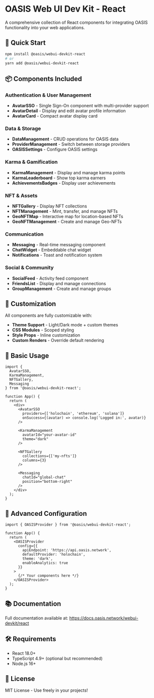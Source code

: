 # OASIS Web UI Dev Kit - React

A comprehensive collection of React components for integrating OASIS functionality into your web applications.

## 🚀 Quick Start

```bash
npm install @oasis/webui-devkit-react
# or
yarn add @oasis/webui-devkit-react
```

## 📦 Components Included

### Authentication & User Management
- **AvatarSSO** - Single Sign-On component with multi-provider support
- **AvatarDetail** - Display and edit avatar profile information
- **AvatarCard** - Compact avatar display card

### Data & Storage
- **DataManagement** - CRUD operations for OASIS data
- **ProviderManagement** - Switch between storage providers
- **OASISSettings** - Configure OASIS settings

### Karma & Gamification
- **KarmaManagement** - Display and manage karma points
- **KarmaLeaderboard** - Show top karma earners
- **AchievementsBadges** - Display user achievements

### NFT & Assets
- **NFTGallery** - Display NFT collections
- **NFTManagement** - Mint, transfer, and manage NFTs
- **GeoNFTMap** - Interactive map for location-based NFTs
- **GeoNFTManagement** - Create and manage Geo-NFTs

### Communication
- **Messaging** - Real-time messaging component
- **ChatWidget** - Embeddable chat widget
- **Notifications** - Toast and notification system

### Social & Community
- **SocialFeed** - Activity feed component
- **FriendsList** - Display and manage connections
- **GroupManagement** - Create and manage groups

## 🎨 Customization

All components are fully customizable with:
- **Theme Support** - Light/Dark mode + custom themes
- **CSS Modules** - Scoped styling
- **Style Props** - Inline customization
- **Custom Renders** - Override default rendering

## 📖 Basic Usage

```tsx
import { 
  AvatarSSO, 
  KarmaManagement, 
  NFTGallery,
  Messaging 
} from '@oasis/webui-devkit-react';

function App() {
  return (
    <div>
      <AvatarSSO
        providers={['holochain', 'ethereum', 'solana']}
        onSuccess={(avatar) => console.log('Logged in:', avatar)}
      />
      
      <KarmaManagement 
        avatarId="your-avatar-id"
        theme="dark"
      />
      
      <NFTGallery 
        collections={['my-nfts']}
        columns={3}
      />
      
      <Messaging
        chatId="global-chat"
        position="bottom-right"
      />
    </div>
  );
}
```

## 🔧 Advanced Configuration

```tsx
import { OASISProvider } from '@oasis/webui-devkit-react';

function App() {
  return (
    <OASISProvider
      config={{
        apiEndpoint: 'https://api.oasis.network',
        defaultProvider: 'holochain',
        theme: 'dark',
        enableAnalytics: true
      }}
    >
      {/* Your components here */}
    </OASISProvider>
  );
}
```

## 📚 Documentation

Full documentation available at: https://docs.oasis.network/webui-devkit/react

## 🛠️ Requirements

- React 18.0+
- TypeScript 4.9+ (optional but recommended)
- Node.js 16+

## 📄 License

MIT License - Use freely in your projects!

